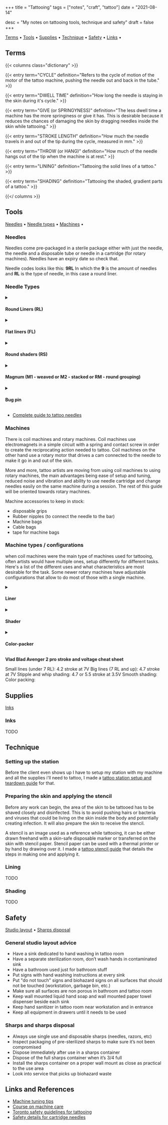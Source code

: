 +++
title = "Tattooing"
tags = ["notes", "craft", "tattoo"]
date = "2021-08-14"

desc = "My notes on tattooing tools, technique and safety"
draft = false
+++

<div class="table-of-contents">

[Terms](#terms) •
[Tools](#tools) •
[Supplies](#supplies) •
[Technique](#technique) •
[Safety](#safety) •
[Links](#links-and-references) •

</div>

## Terms

{{< columns class="dictionary" >}}

{{< entry term="CYCLE" definition="Refers to the cycle of motion of the motor of the tattoo machine, pushing the needle out and back in the tube." >}}

{{< entry term="DWELL TIME" definition="How long the needle is staying in the skin during it's cycle." >}}

{{< entry term="GIVE (or SPRINGYNESS)" definition="The less dwell time a machine has the more springiness or give it has. This is desirable because it reduces the chances of damaging the skin by dragging needles inside the skin while tattooing." >}}

{{< entry term="STROKE LENGTH" definition="How much the needle travels in and out of the tip during the cycle, measured in mm." >}}

{{< entry term="THROW (or HANG)" definition="How much of the needle hangs out of the tip when the machine is at rest." >}}

{{< entry term="LINING" definition="Tattooing the solid lines of a tattoo." >}}

{{< entry term="SHADING" definition="Tattooing the shaded, gradient parts of a tattoo." >}}

{{</ columns >}}

## Tools

<div class="table-of-contents">

[Needles](#needles) •
[Needle types](#neddle-types-configurations) •
[Machines](#machines) •

</div>

### Needles

Needles come pre-packaged in a sterile package either with just the needle, the needle and a disposable tube or needle in a cartridge (for rotary machines). Needles have an expiry date so check that.

Needle codes looks like this: **9RL**
In which the **9** is the amount of needles and **RL** is the type of needle, in this case a round liner.

### Needle Types

<details>
<summary><h4>Round Liners (RL)</h4></summary>
Needles grouped in a circle, good for lines, needles are more tightly packed together.
</details>

<details>
<summary><h4>Flat liners (FL)</h4></summary>
Single row of needles, used for lining and whip shading.
</details>

<details>
<summary><h4>Round shaders (RS)</h4></summary>
Similar to round liner needles but with the needles spread out more for easier shading.
</details>

<details>
<summary><h4>Magnum (M1 - weaved or M2 - stacked or RM - round grouping)</h4></summary>
Needles lined up in a row to cover more ground, there is two types of magnum needles, weaved and stacked, weaved magnums have the needle more spaced out than stacked magnums.
Magnums can have a flat or round grouping, meaning that either all the needles get equally deep in the skin in the ones in the middle go deeper than the ones on the side.
</details>

<details>
<summary><h4>Bug pin</h4></summary>
Needles are needles made using smaller individual needles than standard needles, all types of needle stacks can come with bug pin needles.
</details>


- [Complete guide to tattoo needles](https://wettattoo.com/blog/complete-guide-to-tattoo-needles)

### Machines

There is coil machines and rotary machines. Coil machines use electromagnets in a simple circuit with a spring and contact screw in order to create the reciprocating action needed to tattoo. Coil machines on the other hand use a rotary motor that drives a cam connected to the needle to make it go in and out of the skin.

More and more, tattoo artists are moving from using coil machines to using rotary machines, the main advantages being ease of setup and tuning, reduced noise and vibration and ability to use needle cartridge and change needles easily on the same machine during a session. The rest of this guide will be oriented towards rotary machines.

Machine accessories to keep in stock:
- disposable grips
- Rubber nipples (to connect the needle to the bar)
- Machine bags
- Cable bags
- tape for machine bags

### Machine types / configurations

when coil machines were the main type of machines used for tattooing, often artists would have multiple ones, setup differently for different tasks. Here's a list of the different uses and what characteristics are most desirable for the task. Some newer rotary machines have adjustable configurations that allow to do most of those with a single machine.

<details>
<summary><h4>Liner</h4></summary>
Runs fast and has usually a longer stroke length to get the ink in in one pass.
</details>

<details>
<summary><h4>Shader</h4></summary>
Runs slower and has a shorter stroke length in order to make smoother gradients and transitions. Running the machine extra-slowly can be useful for techniques like whip shading.
</details>

<details>
<summary><h4>Color-packer</h4></summary>
</details>

**Vlad Blad Avenger 2 pro stroke and voltage cheat sheet**

Small lines (under 7 RL): 4.2 stroke at 7V
Big lines (7 RL and up): 4.7 stroke at 7V
Stipple and whip shading: 4.7 or 5.5 stroke at 3.5V
Smooth shading:
Color packing:

## Supplies

<div class="table-of-contents">

[Inks](#inks)

</div>

### Inks

TODO

## Technique

### Setting up the station

Before the client even shows up I have to setup my station with my machine and all the supplies i'll need to tattoo, I made a [tattoo station setup and teardown guide](/craft/tattoo-station-setup/) for that.

### Preparing the skin and applying the stencil

Before any work can begin, the area of the skin to be tattooed has to be shaved closely and disinfected. This is to avoid pushing hairs or bacteria and viruses that could be living on the skin inside the body and potentially creating infection. It will also prepare the skin to receive the stencil.

A stencil is an image used as a reference while tattooing, it can be either drawn freehand with a skin-safe disposable marker or transferred on the skin with stencil paper. Stencil paper can be used with a thermal printer or by hand by drawing over it. I made a [tattoo stencil guide](/craft/tattoo-stencil-application/) that details the steps in making one and applying it.

### Lining

TODO

### Shading

TODO

## Safety

<div class="table-of-contents">

[Studio layout](#general-studio-layout-advice) •
[Sharps disposal](#sharps-and-sharps-disposal)

</div>

### General studio layout advice

- Have a sink dedicated to hand washing in tattoo room
- Have a separate sterilization room, don’t wash hands in contaminated sink
- Have a bathroom used just for bathroom stuff
- Put signs with hand washing instructions at every sink
- Put "do not touch" signs and biohazard signs on all surfaces that should not be touched (workstation, garbage bin, etc.)
- Make sure all surfaces are non porous in bathroom and tattoo room
- Keep wall mounted liquid hand soap and wall mounted paper towel dispenser beside each sink
- Keep hand sanitizer in tattoo room near workstation and in entrance
- Keep all equipment in drawers until it needs to be used

### Sharps and sharps disposal

- Always use single use and disposable sharps (needles, razors, etc)
- Inspect packaging of pre-sterilized sharps to make sure it’s not been compromised
- Dispose immediately after use in a sharps container
- Dispose of the full sharps container when it’s 3/4 full
- Install the sharps container on a proper wall mount as close as practical to the use area
- Look into service that picks up biohazard waste

## Links and References

- [Machine tuning tips](https://www.tattoomagic.info/basics/machine-tuning.html)
- [Course on machine care](https://www.machinemachine.co/courses-page)
- [Toronto safety guidelines for tattooing](https://www.toronto.ca/community-people/health-wellness-care/health-programs-advice/bodysafe/about-bodysafe/tattooing-infection-prevention-and-control/)
- [Safety details for cartridge needles](https://www.toronto.ca/wp-content/uploads/2017/09/90d1-tph-bodysafe-tattoo-needle-cartridge-system-11-1-2016.pdf)
